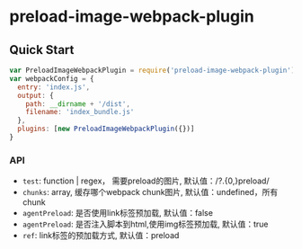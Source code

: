 # preload-image-webpack-plugin

## Quick Start

``` javascript
var PreloadImageWebpackPlugin = require('preload-image-webpack-plugin');
var webpackConfig = {
  entry: 'index.js',
  output: {
    path: __dirname + '/dist',
    filename: 'index_bundle.js'
  },
  plugins: [new PreloadImageWebpackPlugin({})]
}
```


### API

- `test`: function | regex， 需要preload的图片, 默认值：/\?.{0,}preload/
- `chunks`: array, 缓存哪个webpack chunk图片, 默认值：undefined，所有chunk
- `agentPreload`: 是否使用link标签预加载, 默认值：false
- `agentPreload`: 是否注入脚本到html,使用img标签预加载, 默认值：true
- `ref`: link标签的预加载方式, 默认值：preload
